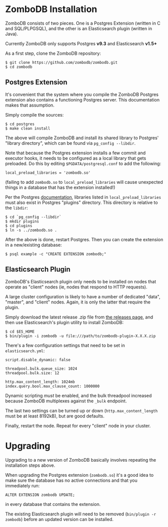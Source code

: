 # ZomboDB Installation

ZomboDB consists of two pieces.  One is a Postgres Extension (written in C and SQL/PLPGSQL), and the other is an Elasticsearch plugin (written in Java).

Currently ZomboDB only supports Postgres **v9.3** and Elasticsearch **v1.5+**

As a first step, clone the ZomboDB repository:

```
$ git clone https://github.com/zombodb/zombodb.git
$ cd zombodb
```
## Postgres Extension

It's convenient that the system where you compile the ZomboDB Postgres extension also contains a functioning Postgres server.  This documentation makes that assumption.

Simply compile the sources:

```
$ cd postgres
$ make clean install
```

The above will compile ZomboDB and install its shared library to Postgres' "library directory", which can be found via ```pg_config --libdir```.

Note that because the Postgres extension installs a few commit and executor hooks, it needs to be configured as a local library that gets preloaded.  Do this by editing  ```$PGDATA/postgresql.conf``` to add the following:

```
local_preload_libraries = 'zombodb.so'
```

(failing to add ```zombodb.so``` to ```local_preload_libraries``` will cause unexpected things in a database that has the extension installed!)

Per the Postgres [documentation](http://www.postgresql.org/docs/9.3/static/runtime-config-client.html#GUC-LOCAL-PRELOAD-LIBRARIES), libraries listed in ```local_preload_libraries``` must also exist in Postgres "plugins" directory.  This directory is relative to the ```libdir```:

```
$ cd `pg_config --libdir`
$ mkdir plugins
$ cd plugins
$ ln -s ../zombodb.so .
```

After the above is done, restart Postgres.  Then you can create the extension in a new/existing database:

```
$ psql example -c "CREATE EXTENSION zombodb;"
```

## Elasticsearch Plugin

ZomboDB's Elasticsearch plugin only needs to be installed on nodes that operate as "client" nodes (ie, nodes that respond to HTTP requests).  

A large cluster configuration is likely to have a number of dedicated "data", "master", and "client" nodes.  Again, it is only the latter that require the plugin.

Simply download the latest release .zip file from [the releases page](https://github.com/zombodb/zombodb/releases/latest), and then use Elasticsearch's plugin utility to install ZomboDB:

```
$ cd $ES_HOME
$ bin/plugin -i zombodb -u file:///path/to/zombodb-plugin-X.X.X.zip
```

There's a few configuration settings that need to be set in ```elasticsearch.yml```:

```
script.disable_dynamic: false

threadpool.bulk.queue_size: 1024
threadpool.bulk.size: 12

http.max_content_length: 1024mb
index.query.bool.max_clause_count: 1000000
```

Dynamic scripting *must* be enabled, and the bulk threadpool increased because ZomboDB multiplexes against the ```_bulk``` endpoint.

The last two settings can be turned up or down (```http.max_content_length``` must be at least 8192kB), but are good defaults.

Finally, restart the node.  Repeat for every "client" node in your cluster.

# Upgrading

Upgrading to a new version of ZomboDB basically involves repeating the installation steps above.  

When upgrading the Postgres extension (```zombodb.so```) it's a good idea to make sure the database has no active connections and that you immediately run:

```
ALTER EXTENSION zombodb UPDATE;
```

in every database that contains the extension.

The existing Elasticsearch plugin will need to be removed (```bin/plugin -r zombodb```) before an updated version can be installed.

